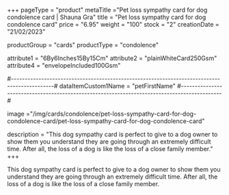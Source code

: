 +++
pageType = "product"
metaTitle ="Pet loss sympathy card for dog condolence card | Shauna Gra"
title = "Pet loss sympathy card for dog condolence card"
price = "6.95"
weight = "100"
stock = "2"
creationDate = "21/02/2023"

productGroup = "cards"
productType = "condolence"
 
 
attribute1 = "6By6Inches15By15Cm" 
attribute2 = "plainWhiteCard250Gsm" 
attribute4 = "envelopeIncluded100Gsm"

#---------------------------------------------------------------------------------------------#
dataItemCustom1Name = "petFirstName"
#---------------------------------------------------------------------------------------------#
 
image ="/img/cards/condolence/pet-loss-sympathy-card-for-dog-condolence-card/pet-loss-sympathy-card-for-dog-condolence-card"
 
description = "This dog sympathy card is perfect to give to a dog owner to show them you understand they are going through an extremely difficult time.  After all, the loss of a dog is like the loss of a close family member."
+++

This dog sympathy card is perfect to give to a dog owner to show them you understand they are going through an extremely difficult time. After all, the loss of a dog is like the loss of a close family member.
